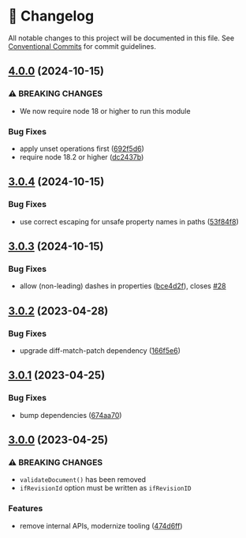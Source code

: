<!-- markdownlint-disable --><!-- textlint-disable -->

# 📓 Changelog

All notable changes to this project will be documented in this file. See
[Conventional Commits](https://conventionalcommits.org) for commit guidelines.

## [4.0.0](https://github.com/rexxars/sanity-diff-patch/compare/v3.0.4...v4.0.0) (2024-10-15)

### ⚠ BREAKING CHANGES

- We now require node 18 or higher to run this module

### Bug Fixes

- apply unset operations first ([692f5d6](https://github.com/rexxars/sanity-diff-patch/commit/692f5d6b6584f1fb2fb449273922d846ecbd2e34))
- require node 18.2 or higher ([dc2437b](https://github.com/rexxars/sanity-diff-patch/commit/dc2437b3a8031f7cbbd10ccb3bc72a9a735ee98f))

## [3.0.4](https://github.com/rexxars/sanity-diff-patch/compare/v3.0.3...v3.0.4) (2024-10-15)

### Bug Fixes

- use correct escaping for unsafe property names in paths ([53f84f8](https://github.com/rexxars/sanity-diff-patch/commit/53f84f84da968f0689924cc1d8806d77be73f95f))

## [3.0.3](https://github.com/rexxars/sanity-diff-patch/compare/v3.0.2...v3.0.3) (2024-10-15)

### Bug Fixes

- allow (non-leading) dashes in properties ([bce4d2f](https://github.com/rexxars/sanity-diff-patch/commit/bce4d2f767faf7f2d8ba2705372dd8241f6364f1)), closes [#28](https://github.com/rexxars/sanity-diff-patch/issues/28)

## [3.0.2](https://github.com/rexxars/sanity-diff-patch/compare/v3.0.1...v3.0.2) (2023-04-28)

### Bug Fixes

- upgrade diff-match-patch dependency ([166f5e6](https://github.com/rexxars/sanity-diff-patch/commit/166f5e6fa2de02b56c131766b9c8c67a543e0edf))

## [3.0.1](https://github.com/rexxars/sanity-diff-patch/compare/v3.0.0...v3.0.1) (2023-04-25)

### Bug Fixes

- bump dependencies ([674aa70](https://github.com/rexxars/sanity-diff-patch/commit/674aa7032bbc2b28cffda5c27e2cb1e5f73319e2))

## [3.0.0](https://github.com/rexxars/sanity-diff-patch/compare/v2.0.3...v3.0.0) (2023-04-25)

### ⚠ BREAKING CHANGES

- `validateDocument()` has been removed
- `ifRevisionId` option must be written as `ifRevisionID`

### Features

- remove internal APIs, modernize tooling ([474d6ff](https://github.com/rexxars/sanity-diff-patch/commit/474d6ffa723cf834fcedb21b96c3b78dd03c12bf))
